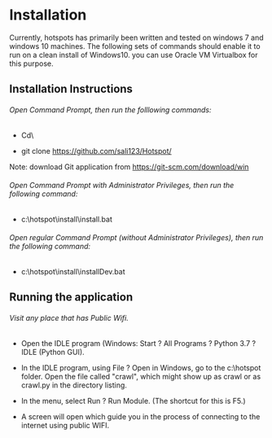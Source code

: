 # Installation
Currently, hotspots has primarily been written and tested on windows 7 and windows 10 machines. The following sets of commands should enable it to run on a clean install of Windows10. you can use Oracle VM Virtualbox for this purpose.



## Installation Instructions

###### Open Command Prompt, then run the folllowing commands:  

- Cd\


- git clone https://github.com/sali123/Hotspot/


Note: download Git application from https://git-scm.com/download/win



######  Open Command Prompt with Administrator Privileges, then run the following command: 

- c:\hotspot\install\install.bat 


###### Open  regular Command Prompt (without Administrator Privileges), then run the following command:  

- c:\hotspot\install\installDev.bat 


## Running the application

######  Visit any place that has Public Wifi.


- Open the IDLE program (Windows: Start ? All Programs ? Python 3.7 ? IDLE (Python GUI).

- In the IDLE program, using File ? Open in Windows, go to the c:\hotspot folder. Open the file called "crawl", which might show up as crawl or as crawl.py in the directory listing.


- In the menu, select Run ? Run Module. (The shortcut for this is F5.)


- A screen will open which guide you in the process of connecting to the internet using public WIFI. 